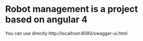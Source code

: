 # Robot management is a project based on angular 4


You can use directly http://localhost:8080/swagger-ui.html


